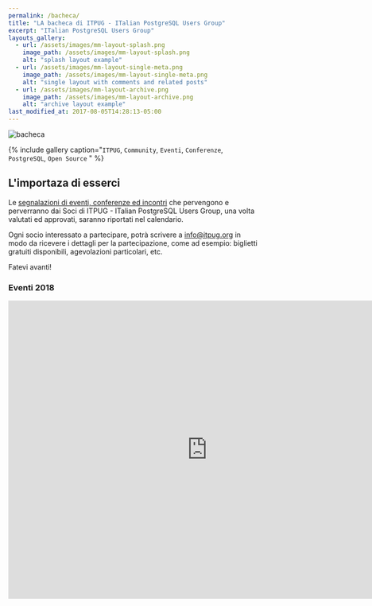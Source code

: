 ```yaml
---
permalink: /bacheca/
title: "LA bacheca di ITPUG - ITalian PostgreSQL Users Group"
excerpt: "ITalian PostgreSQL Users Group"
layouts_gallery:
  - url: /assets/images/mm-layout-splash.png
    image_path: /assets/images/mm-layout-splash.png
    alt: "splash layout example"
  - url: /assets/images/mm-layout-single-meta.png
    image_path: /assets/images/mm-layout-single-meta.png
    alt: "single layout with comments and related posts"
  - url: /assets/images/mm-layout-archive.png
    image_path: /assets/images/mm-layout-archive.png
    alt: "archive layout example"
last_modified_at: 2017-08-05T14:28:13-05:00
---
```


![bacheca]({{site.baseurl}}/assets/images/bacheca1.jpg)

{% include gallery caption="`ITPUG`, `Community`, `Eventi`, `Conferenze`, `PostgreSQL`, `Open Source` " %}

## L'importaza di esserci

Le [segnalazioni di eventi, conferenze ed incontri](/pages/events) che pervengono e perverranno dai Soci di ITPUG - ITalian PostgreSQL Users Group, una volta valutati ed approvati, saranno riportati nel calendario.

Ogni socio interessato a partecipare, potrà scrivere a [info@itpug.org](mailto:info@itpug.org) in modo da ricevere i dettagli per la partecipazione, come ad esempio: biglietti gratuiti disponibili, agevolazioni particolari, etc.

Fatevi avanti!

<div class="span3">
	<h3>Eventi 2018</h3>
<div id="upcoming"></div><!--/span-->
</div>
<div class="span9">
	<iframe src="https://calendar.google.com/calendar/embed?src=press%40itpug.org&ctz=Europe%2FRome" style="border: 0" width="800" height="600" frameborder="0" scrolling="no"></iframe>
</div><!--/span-->
